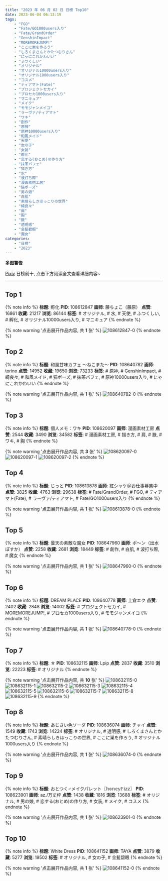```yaml
---
title: "2023 年 06 月 02 日 日榜 Top10"
date: 2023-06-04 06:13:19
tags:
    - "FGO"
    - "Fate/GO1000users入り"
    - "Fate/GrandOrder"
    - "GenshinImpact"
    - "MOREMOREJUMP!"
    - "ここに巣を作ろう"
    - "しろくまさんとかたつむりさん"
    - "にゃにこれかわいい"
    - "ふつくしい"
    - "オリジナル"
    - "オリジナル10000users入り"
    - "オリジナル1000users入り"
    - "コスメ"
    - "ティアマト(Fate)"
    - "プロジェクトセカイ"
    - "プロセカ1000users入り"
    - "マニキュア"
    - "メイク"
    - "モモジャンメイコ"
    - "ラーヴァ/ティアマト"
    - "ワキ"
    - "創作"
    - "原神"
    - "原神10000users入り"
    - "和風メイド"
    - "天使"
    - "女の子"
    - "女装"
    - "孵化"
    - "恋する(おとめ)の作り方"
    - "抹茶パフェ"
    - "描き方"
    - "水"
    - "波打ち際"
    - "漫画素材工房"
    - "猫ポーズ"
    - "男の娘"
    - "白肌"
    - "素晴らしきほっこりの世界"
    - "綺良々"
    - "肩"
    - "胸"
    - "腋"
    - "透明感"
    - "金髪碧眼"
    - "魔女"
categories:
    - "日榜"
    - "2023"
---
```


<i class="fa fa-triangle-exclamation"></i>**多图警告**<i class="fa fa-triangle-exclamation"></i>

[Pixiv](https://www.pixiv.net/) 日榜前十, 点击下方阅读全文查看详细内容~

<!-- more -->

---

## Top 1

{% note info %}
**标题**: 孵化
**PID**: 108612847 **画师**: 藤ちょこ（藤原）
**点赞**: 16861 **收藏**: 21217 **浏览**: 86144
**标签**: # オリジナル, # 水, # 天使, # ふつくしい, # 孵化, # オリジナル10000users入り, # マニキュア
{% endnote %}

{% note warning '点击展开作品内容, 共 **1** 张' %}
![108612847-0](https://i.pixiv.re/img-original/img/2023/06/01/00/00/43/108612847_p0.jpg)
{% endnote %}

## Top 2

{% note info %}
**标题**: 和風甘味カフェ ～ねこまた～
**PID**: 108640782 **画师**: torino
**点赞**: 14952 **收藏**: 19650 **浏览**: 73233
**标签**: # 原神, # GenshinImpact, # 綺良々, # 和風メイド, # 猫ポーズ, # 抹茶パフェ, # 原神10000users入り, # にゃにこれかわいい
{% endnote %}

{% note warning '点击展开作品内容, 共 **1** 张' %}
![108640782-0](https://i.pixiv.re/img-original/img/2023/06/02/00/00/37/108640782_p0.jpg)
{% endnote %}

## Top 3

{% note info %}
**标题**: 個人メモ：ワキ
**PID**: 108620097 **画师**: 漫画素材工房
**点赞**: 2544 **收藏**: 3490 **浏览**: 34582
**标签**: # 漫画素材工房, # 描き方, # 肩, # 腋, # ワキ, # 胸
{% endnote %}

{% note warning '点击展开作品内容, 共 **3** 张' %}
![108620097-0](https://i.pixiv.re/img-original/img/2023/06/01/07/00/10/108620097_p0.jpg)
![108620097-1](https://i.pixiv.re/img-original/img/2023/06/01/07/00/10/108620097_p1.jpg)
![108620097-2](https://i.pixiv.re/img-original/img/2023/06/01/07/00/10/108620097_p2.jpg)
{% endnote %}

## Top 4

{% note info %}
**标题**: じっと
**PID**: 108613878 **画师**: 紅シャケ＠お仕事募集中
**点赞**: 3825 **收藏**: 4763 **浏览**: 29638
**标签**: # Fate/GrandOrder, # FGO, # ティアマト(Fate), # ラーヴァ/ティアマト, # Fate/GO1000users入り
{% endnote %}

{% note warning '点击展开作品内容, 共 **1** 张' %}
![108613878-0](https://i.pixiv.re/img-original/img/2023/06/01/00/22/45/108613878_p0.jpg)
{% endnote %}

## Top 5

{% note info %}
**标题**: 曇天の素敵な魔女
**PID**: 108647960 **画师**: ポ～ン（出水ぽすか）
**点赞**: 2258 **收藏**: 2681 **浏览**: 18449
**标签**: # 創作, # 白肌, # 波打ち際, # 魔女
{% endnote %}

{% note warning '点击展开作品内容, 共 **1** 张' %}
![108647960-0](https://i.pixiv.re/img-original/img/2023/06/02/11/38/03/108647960_p0.jpg)
{% endnote %}

## Top 6

{% note info %}
**标题**: DREAM PLACE
**PID**: 108640778 **画师**: 上倉エク
**点赞**: 2402 **收藏**: 2848 **浏览**: 14002
**标签**: # プロジェクトセカイ, # MOREMOREJUMP!, # プロセカ1000users入り, # モモジャンメイコ
{% endnote %}

{% note warning '点击展开作品内容, 共 **1** 张' %}
![108640778-0](https://i.pixiv.re/img-original/img/2023/06/02/00/00/35/108640778_p0.jpg)
{% endnote %}

## Top 7

{% note info %}
**标题**: ☆
**PID**: 108632115 **画师**: Lpip
**点赞**: 2837 **收藏**: 3510 **浏览**: 22223
**标签**: # オリジナル
{% endnote %}

{% note warning '点击展开作品内容, 共 **10** 张' %}
![108632115-0](https://i.pixiv.re/img-original/img/2023/06/01/19/37/53/108632115_p0.png)
![108632115-1](https://i.pixiv.re/img-original/img/2023/06/01/19/37/53/108632115_p1.png)
![108632115-2](https://i.pixiv.re/img-original/img/2023/06/01/19/37/53/108632115_p2.png)
![108632115-3](https://i.pixiv.re/img-original/img/2023/06/01/19/37/53/108632115_p3.png)
![108632115-4](https://i.pixiv.re/img-original/img/2023/06/01/19/37/53/108632115_p4.png)
![108632115-5](https://i.pixiv.re/img-original/img/2023/06/01/19/37/53/108632115_p5.png)
![108632115-6](https://i.pixiv.re/img-original/img/2023/06/01/19/37/53/108632115_p6.png)
![108632115-7](https://i.pixiv.re/img-original/img/2023/06/01/19/37/53/108632115_p7.png)
![108632115-8](https://i.pixiv.re/img-original/img/2023/06/01/19/37/53/108632115_p8.png)
![108632115-9](https://i.pixiv.re/img-original/img/2023/06/01/19/37/53/108632115_p9.png)
{% endnote %}

## Top 8

{% note info %}
**标题**: あじさい色ソーダ
**PID**: 108636074 **画师**: チャイ
**点赞**: 1549 **收藏**: 1743 **浏览**: 14224
**标签**: # オリジナル, # 透明感, # しろくまさんとかたつむりさん, # 素晴らしきほっこりの世界, # ここに巣を作ろう, # オリジナル1000users入り
{% endnote %}

{% note warning '点击展开作品内容, 共 **1** 张' %}
![108636074-0](https://i.pixiv.re/img-original/img/2023/06/01/21/40/03/108636074_p0.png)
{% endnote %}

## Top 9

{% note info %}
**标题**: おとつく♂メイクパレット〖𝕙𝕠𝕟𝕖𝕪𝔽𝕚𝕫𝕫〗
**PID**: 108623901 **画师**: az./万丈梓
**点赞**: 1438 **收藏**: 1816 **浏览**: 13688
**标签**: # オリジナル, # 男の娘, # 恋する(おとめ)の作り方, # 女装, # メイク, # コスメ
{% endnote %}

{% note warning '点击展开作品内容, 共 **1** 张' %}
![108623901-0](https://i.pixiv.re/img-original/img/2023/06/01/12/00/05/108623901_p0.png)
{% endnote %}

## Top 10

{% note info %}
**标题**: White Dress
**PID**: 108641152 **画师**: TAYA
**点赞**: 3879 **收藏**: 5277 **浏览**: 19502
**标签**: # オリジナル, # 女の子, # 金髪碧眼
{% endnote %}

{% note warning '点击展开作品内容, 共 **1** 张' %}
![108641152-0](https://i.pixiv.re/img-original/img/2023/06/02/00/05/44/108641152_p0.jpg)
{% endnote %}
